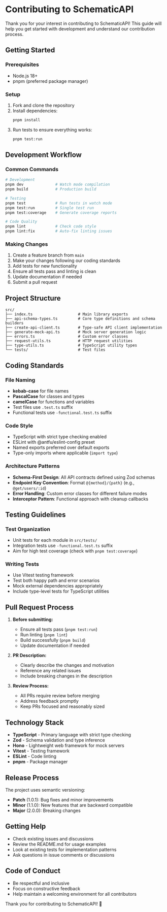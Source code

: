 # Contributing to SchematicAPI

Thank you for your interest in contributing to SchematicAPI! This guide will help you get started with development and understand our contribution process.

## Getting Started

### Prerequisites

- Node.js 18+
- pnpm (preferred package manager)

### Setup

1. Fork and clone the repository
2. Install dependencies:
   ```bash
   pnpm install
   ```
3. Run tests to ensure everything works:
   ```bash
   pnpm test:run
   ```

## Development Workflow

### Common Commands

```bash
# Development
pnpm dev              # Watch mode compilation
pnpm build            # Production build

# Testing
pnpm test             # Run tests in watch mode
pnpm test:run         # Single test run
pnpm test:coverage    # Generate coverage reports

# Code Quality
pnpm lint             # Check code style
pnpm lint:fix         # Auto-fix linting issues
```

### Making Changes

1. Create a feature branch from `main`
2. Make your changes following our coding standards
3. Add tests for new functionality
4. Ensure all tests pass and linting is clean
5. Update documentation if needed
6. Submit a pull request

## Project Structure

```
src/
├── index.ts                    # Main library exports
├── api-schema-types.ts         # Core type definitions and schema builders
├── create-api-client.ts        # Type-safe API client implementation
├── generate-mock-api.ts        # Mock server generation logic
├── errors.ts                   # Custom error classes
├── request-utils.ts            # HTTP request utilities
├── type-utils.ts               # TypeScript utility types
└── tests/                      # Test files
```

## Coding Standards

### File Naming

- **kebab-case** for file names
- **PascalCase** for classes and types
- **camelCase** for functions and variables
- Test files use `.test.ts` suffix
- Functional tests use `-functional.test.ts` suffix

### Code Style

- TypeScript with strict type checking enabled
- ESLint with @antfu/eslint-config preset
- Named exports preferred over default exports
- Type-only imports where applicable (`import type`)

### Architecture Patterns

- **Schema-First Design**: All API contracts defined using Zod schemas
- **Endpoint Key Convention**: Format `@{method}/{path}` (e.g., `@get/users/:id`)
- **Error Handling**: Custom error classes for different failure modes
- **Interceptor Pattern**: Functional approach with cleanup callbacks

## Testing Guidelines

### Test Organization

- Unit tests for each module in `src/tests/`
- Integration tests use `-functional.test.ts` suffix
- Aim for high test coverage (check with `pnpm test:coverage`)

### Writing Tests

- Use Vitest testing framework
- Test both happy path and error scenarios
- Mock external dependencies appropriately
- Include type-level tests for TypeScript utilities

## Pull Request Process

1. **Before submitting:**
   - Ensure all tests pass (`pnpm test:run`)
   - Run linting (`pnpm lint`)
   - Build successfully (`pnpm build`)
   - Update documentation if needed

2. **PR Description:**
   - Clearly describe the changes and motivation
   - Reference any related issues
   - Include breaking changes in the description

3. **Review Process:**
   - All PRs require review before merging
   - Address feedback promptly
   - Keep PRs focused and reasonably sized

## Technology Stack

- **TypeScript** - Primary language with strict type checking
- **Zod** - Schema validation and type inference
- **Hono** - Lightweight web framework for mock servers
- **Vitest** - Testing framework
- **ESLint** - Code linting
- **pnpm** - Package manager

## Release Process

The project uses semantic versioning:

- **Patch** (1.0.1): Bug fixes and minor improvements
- **Minor** (1.1.0): New features that are backward compatible
- **Major** (2.0.0): Breaking changes

## Getting Help

- Check existing issues and discussions
- Review the README.md for usage examples
- Look at existing tests for implementation patterns
- Ask questions in issue comments or discussions

## Code of Conduct

- Be respectful and inclusive
- Focus on constructive feedback
- Help maintain a welcoming environment for all contributors

Thank you for contributing to SchematicAPI! 🚀

